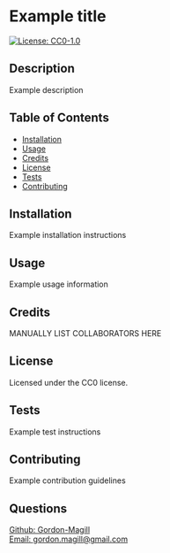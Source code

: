 # Example title
[![License: CC0-1.0](https://img.shields.io/badge/License-CC0_1.0-lightgrey.svg)](http://creativecommons.org/publicdomain/zero/1.0/)

## Description

Example description

## Table of Contents

- [Installation](#installation)
- [Usage](#usage)
- [Credits](#credits)
- [License](#license)
- [Tests](#tests)
- [Contributing](#contributing)

## Installation

Example installation instructions

## Usage

Example usage information

## Credits

MANUALLY LIST COLLABORATORS HERE

## License

Licensed under the CC0 license.

## Tests

Example test instructions

## Contributing

Example contribution guidelines

## Questions

[Github: Gordon-Magill](https://github.com/Gordon-Magill)<br>
[Email: gordon.magill@gmail.com](gordon.magill@gmail.com)

